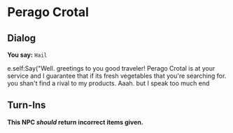 # Perago Crotal
## Dialog

**You say:** `Hail`



e.self:Say("Well. greetings to you good traveler! Perago Crotal is at your service and I guarantee that if its fresh vegetables that you're searching for. you shan't find a rival to my products. Aaah. but I speak too much 
end

## Turn-Ins



**This NPC *should* return incorrect items given.**





